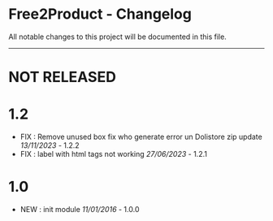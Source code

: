 # Free2Product - Changelog
All notable changes to this project will be documented in this file.
___

# NOT RELEASED



# 1.2

- FIX : Remove unused box fix who generate error un Dolistore zip update *13/11/2023* - 1.2.2
- FIX : label with html tags not working *27/06/2023* - 1.2.1

# 1.0

- NEW : init module *11/01/2016* - 1.0.0

